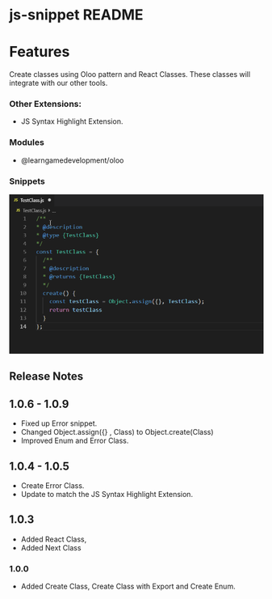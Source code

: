 # js-snippet README

# Features

Create classes using Oloo pattern and React Classes. These classes will integrate with our other tools. 

### Other Extensions:
- JS Syntax Highlight Extension.

### Modules
- @learngamedevelopment/oloo

### Snippets

![Snippets](./images/createclass.gif)

## Release Notes

## 1.0.6 - 1.0.9

- Fixed up Error snippet.
- Changed Object.assign({} , Class) to Object.create(Class)
- Improved Enum and Error Class.

## 1.0.4 - 1.0.5

- Create Error Class.
- Update to match the JS Syntax Highlight Extension.

## 1.0.3 

- Added React Class,
- Added Next Class

### 1.0.0

- Added Create Class, Create Class with Export and Create Enum.